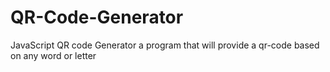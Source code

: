 # QR-Code-Generator
JavaScript QR code Generator
a program that will provide a qr-code based on any word or letter
